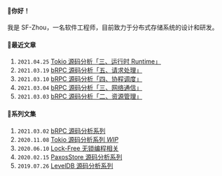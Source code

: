 #### 👋你好！
我是 SF-Zhou，一名软件工程师，目前致力于分布式存储系统的设计和研发。

#### 📝最近文章
1. `2021.04.25` [Tokio 源码分析「三、运行时 Runtime」](https://sf-zhou.github.io/tokio/tokio_03_runtime.html)
1. `2021.03.19` [bRPC 源码分析「五、请求处理」](https://sf-zhou.github.io/brpc/brpc_05_request.html)
1. `2021.03.10` [bRPC 源码分析「四、协程调度」](https://sf-zhou.github.io/brpc/brpc_04_schedule.html)
1. `2021.03.04` [bRPC 源码分析「三、网络通信」](https://sf-zhou.github.io/brpc/brpc_03_socket.html)
1. `2021.03.03` [bRPC 源码分析「二、资源管理」](https://sf-zhou.github.io/brpc/brpc_02_memory.html)

#### 📘系列文集
1. `2021.03.02` [bRPC 源码分析系列](https://sf-zhou.github.io/#/bRPC)
1. `2020.11.08` [Tokio 源码分析系列 *WIP*](https://sf-zhou.github.io/#/Tokio)
1. `2020.06.10` [Lock-Free 无锁编程相关](https://sf-zhou.github.io/#/Lock-Free)
1. `2020.02.15` [PaxosStore 源码分析系列](https://sf-zhou.github.io/#/Paxos)
1. `2019.07.26` [LevelDB 源码分析系列](https://sf-zhou.github.io/#/LevelDB)
